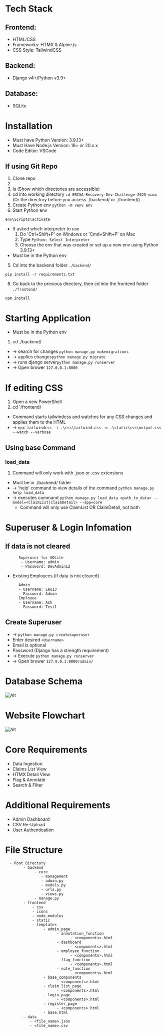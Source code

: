 # Tech Stack

## Frontend:
  * HTML/CSS
  * Frameworks: HTMX & Alpine.js
  * CSS Style: TailwindCSS
## Backend:
  * Django v4+/Python v3.9+
## Database:
  * SQLite

# Installation
  * Must have Python Version: 3.9.13+
  * Must Have Node.js Version: 18+ or 20.x.x
  * Code Editor: VSCode
  ## If using Git Repo
   1. Clone repo
   2. 
  1. ls (Show which directories are accessible)
  2. cd into working directory ```cd ERISA-Recovery-Dev-Challenge-2025-main``` (Or the directory before you access ./backend/ or ./frontend/)
  3. Create Python env ```python -m venv env```
  4. Start Python env   
  ```
  env\Scripts\activate
  ```
  * If asked which interpreter to use
    1. Do 'Ctrl+Shift+P' on Windows or 'Cmd+Shift+P' on Mac
    2. Type ```Python: Select Interpreter```
    3. Choose the env that was created or set up a new env using Python 3.9.13+
  * Must be in the Python env
  5. Cd into the backend folder ```./backend/```
  ```
  pip install -r requirements.txt
  ```
  6. Go back to the previous directory, then cd into the frontend folder ```./frontend/```
  ```
  npm install
  ```
  # Starting Application
  * Must be in the Python env
  1. cd ./backend/
  * -> search for changes ```python manage.py makemigrations```
  * -> applies changes```python manage.py migrate```
  * -> runs django server```python manage.py runserver```
  * -> Open brower ```127.0.0.1:8000```

  # If editing CSS
  1. Open a new PowerShell
  2. cd '/frontend/
  * Command starts tailwindcss and watches for any CSS changes and applies them to the HTML
  * -> ```npx tailwindcss -i .\css\tailwind.css -o .\static\css\output.css --watch --verbose```

  ## Using base Command
  ### load_data 
  1. Command will only work with .json or .csv extensions
  * Must be in ./backend/ folder
  * -> 'help' command to view details of the command ```python manage.py help load_data```
  * -> executes command ```python manage.py load_data <path_to_data> --model=<ClaimList|ClaimDetail> --app=core```
    - Command will only use ClaimList OR ClaimDetail, not both
  # Superuser & Login Infomation
  ## If data is not cleared
```
      Superuser for SQLite
       - Username: admin
       - Password: DevAdmin12
```
   * Existing Employees (if data is not cleared)

```
      Admin
      - Username: Leo13
      - Password: Admin
      Employee
      - Username: Ash
      - Password: Test1
```
  
   ## Create Superuser
   * -> ```python manage.py createsuperuser```
   * Enter desired ```<Username>```
   * Email is optional
   * Password (Django has a strength requirement)
   * -> Execute ```python manage.py runserver```
   * -> Open brower ```127.0.0.1:8000/admin/```
# Database Schema
![Alt](images/Database_Schema.png)
# Website Flowchart
![Alt](images/Website_Flowchart.png)

# Core Requirements

 * Data Ingestion
 * Claims List View
 * HTMX Detail View
 * Flag & Annotate
 * Search & Filter

# Additional Requirements

 * Admin Dashboard
 * CSV Re-Upload
 * User Authentication

# File Structure
```
  - Root Directory
        - backend
             - core
                - management
                - admin.py
                - models.py
                - urls.py
                - views.py
             - manage.py
        - frontend
            - css
            - icons
            - node_modules
            - static
            - templates
                 - admin_page
                       - annotation_function
                             - <components>.html
                       - dashboard
                             - <components>.html
                       - employee_function
                             - <components>.html
                       - flag_function
                             - <components>.html
                       - note_function
                             - <components>.html
                 - base_components
                       - <components>.html
                 - claim_list_page
                       - <components>.html
                 - login_page
                       - <components>.html
                 - register_page
                       - <components>.html
                 - base.html
        - data
           - <file_name>.json
           - <file_name>.csv
```
